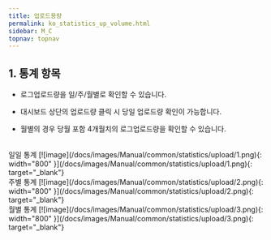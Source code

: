 ```yaml
---
title: 업로드용량
permalink: ko_statistics_up_volume.html
sidebar: M_C
topnav: topnav
---
```


## 1. 통계 항목

- 로그업로드량을 일/주/월별로 확인할 수 있습니다.

- 대시보드 상단의 업로드량 클릭 시 당일 업로드량 확인이 가능합니다.

- 월별의 경우 당월 포함 4개월치의 로그업로드량을 확인할 수 있습니다.

<br />
일일 통계
[![image](/docs/images/Manual/common/statistics/upload/1.png){: width="800" }](/docs/images/Manual/common/statistics/upload/1.png){: target="_blank"}

<br />
주별 통계
[![image](/docs/images/Manual/common/statistics/upload/2.png){: width="800" }](/docs/images/Manual/common/statistics/upload/2.png){: target="_blank"}

<br />
월별 통계
[![image](/docs/images/Manual/common/statistics/upload/3.png){: width="800" }](/docs/images/Manual/common/statistics/upload/3.png){: target="_blank"}

